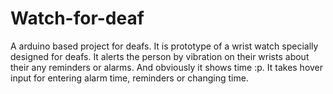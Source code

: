 Watch-for-deaf
==============

A arduino based project for deafs. It is prototype of a wrist watch specially designed for deafs. It alerts the person by vibration on their wrists about their any reminders or alarms. And obviously it shows time :p. It takes hover input for entering alarm time, reminders or changing time.
